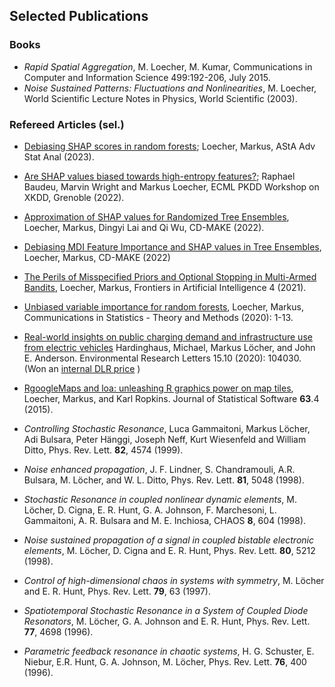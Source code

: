 ## Selected Publications

### Books

-   *Rapid Spatial Aggregation*, M. Loecher, M. Kumar, Communications in
    Computer and Information Science 499:192-206, July 2015.
-   *Noise Sustained Patterns: Fluctuations and Nonlinearities*, M.
    Loecher, World Scientific Lecture Notes in Physics, World Scientific
    (2003).

### Refereed Articles (sel.)

-   [Debiasing SHAP scores in random
    forests](https://link.springer.com/article/10.1007/s10182-023-00479-7);
    Loecher, Markus, AStA Adv Stat Anal (2023).

-   [Are SHAP values biased towards high-entropy
    features?](https://kdd.isti.cnr.it/xkdd2022/papers/XKDD_2022_paper_1418.pdf);
    Raphael Baudeu, Marvin Wright and Markus Loecher, ECML PKDD Workshop
    on XKDD, Grenoble (2022).

-   [Approximation of SHAP values for Randomized Tree
    Ensembles](https://link.springer.com/chapter/10.1007/978-3-031-14463-9_2),
    Loecher, Markus, Dingyi Lai and Qi Wu, CD-MAKE (2022).

-   [Debiasing MDI Feature Importance and SHAP values in Tree
    Ensembles](https://link.springer.com/chapter/10.1007/978-3-031-14463-9_8),
    Loecher, Markus, CD-MAKE (2022)

-   [The Perils of Misspecified Priors and Optional Stopping in
    Multi-Armed
    Bandits](https://www.ncbi.nlm.nih.gov/pmc/articles/PMC8299077/),
    Loecher, Markus, Frontiers in Artificial Intelligence 4 (2021).

-   [Unbiased variable importance for random
    forests](https://www.tandfonline.com/doi/full/10.1080/03610926.2020.1764042),
    Loecher, Markus, Communications in Statistics - Theory and Methods
    (2020): 1-13.

-   [Real-world insights on public charging demand and infrastructure
    use from electric
    vehicles](https://iopscience.iop.org/article/10.1088/1748-9326/aba716/meta)
    Hardinghaus, Michael, Markus Löcher, and John E. Anderson.
    Environmental Research Letters 15.10 (2020): 104030. (Won an
    [internal DLR
    price](https://www.dlr.de/vf/desktopdefault.aspx/tabid-9405/4272_read-71809)
    )

-   [RgoogleMaps and loa: unleashing R graphics power on map
    tiles](https://www.jstatsoft.org/article/view/v063i04), Loecher,
    Markus, and Karl Ropkins. Journal of Statistical Software **63**.4
    (2015).

-   *Controlling Stochastic Resonance*, Luca Gammaitoni, Markus Löcher,
    Adi Bulsara, Peter Hänggi, Joseph Neff, Kurt Wiesenfeld and William
    Ditto, Phys. Rev. Lett. **82**, 4574 (1999).

-   *Noise enhanced propagation*, J. F. Lindner, S. Chandramouli, A.R.
    Bulsara, M. Löcher, and W. L. Ditto, Phys. Rev. Lett. **81**, 5048
    (1998).

-   *Stochastic Resonance in coupled nonlinear dynamic elements*, M.
    Löcher, D. Cigna, E. R. Hunt, G. A. Johnson, F. Marchesoni, L.
    Gammaitoni, A. R. Bulsara and M. E. Inchiosa, CHAOS **8**, 604
    (1998).

-   *Noise sustained propagation of a signal in coupled bistable
    electronic elements*, M. Löcher, D. Cigna and E. R. Hunt, Phys.
    Rev. Lett. **80**, 5212 (1998).

-   *Control of high-dimensional chaos in systems with symmetry*, M.
    Löcher and E. R. Hunt, Phys. Rev. Lett. **79**, 63 (1997).

-   *Spatiotemporal Stochastic Resonance in a System of Coupled Diode
    Resonators*, M. Löcher, G. A. Johnson and E. R. Hunt, Phys.
    Rev. Lett. **77**, 4698 (1996).

-   *Parametric feedback resonance in chaotic systems*, H. G.
    Schuster, E. Niebur, E.R. Hunt, G. A. Johnson, M. Löcher, Phys.
    Rev. Lett. **76**, 400 (1996).
